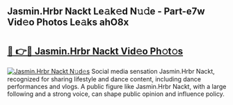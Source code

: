 ## Jasmin.Hrbr Nackt Le𝚊k𝚎d N𝚞𝚍e - Part-e7w Vid𝚎o Photos Le𝚊ks ahO8x

# <h2><a href="http://fb2pbl.evod.top/?m=Jasmin.Hrbr+Nackt">🔗 👉🔴 Jasmin.Hrbr Nackt Vid𝚎o Ph𝚘t𝚘s</a></h2>

[![Jasmin.Hrbr Nackt N𝚞d𝚎s](https://i.imgur.com/8V9OHl7.gif)](http://fb2pbl.evod.top/?m=Jasmin.Hrbr+Nackt)
Social media sensation Jasmin.Hrbr Nackt, recognized for sharing lifestyle and dance content, including dance performances and vlogs. A public figure like Jasmin.Hrbr Nackt, with a large following and a strong voice, can shape public opinion and influence policy. 
